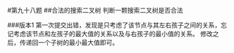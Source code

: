 #第九十八题
##合法的搜索二叉树
判断一颗搜索二叉树是否合法

###版本1
第一次提交出错，发现是只考虑了该节点与其左右孩子之间的关系，忘记考虑该节点和左孩子的最大值的关系以及与右孩子的最小值的关系。
修改之后，传递回一个子树的最小最大值即可。

